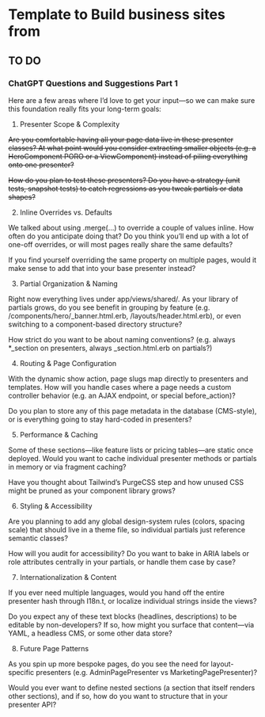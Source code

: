 # Template to Build business sites from

## TO DO

### ChatGPT Questions and Suggestions Part 1

Here are a few areas where I’d love to get your input—so we can make sure this foundation really fits your long-term goals:

1. Presenter Scope & Complexity

~~Are you comfortable having all your page data live in these presenter classes? At what point would you consider extracting smaller objects (e.g. a HeroComponent PORO or a ViewComponent) instead of piling everything onto one presenter?~~

~~How do you plan to test these presenters? Do you have a strategy (unit tests, snapshot tests) to catch regressions as you tweak partials or data shapes?~~

2. Inline Overrides vs. Defaults

We talked about using .merge(...) to override a couple of values inline. How often do you anticipate doing that? Do you think you’ll end up with a lot of one-off overrides, or will most pages really share the same defaults?

If you find yourself overriding the same property on multiple pages, would it make sense to add that into your base presenter instead?

3. Partial Organization & Naming

Right now everything lives under app/views/shared/. As your library of partials grows, do you see benefit in grouping by feature (e.g. /components/hero/_banner.html.erb, /layouts/header.html.erb), or even switching to a component-based directory structure?

How strict do you want to be about naming conventions? (e.g. always *_section on presenters, always _section.html.erb on partials?)

4. Routing & Page Configuration

With the dynamic show action, page slugs map directly to presenters and templates. How will you handle cases where a page needs a custom controller behavior (e.g. an AJAX endpoint, or special before_action)?

Do you plan to store any of this page metadata in the database (CMS-style), or is everything going to stay hard-coded in presenters?

5. Performance & Caching

Some of these sections—like feature lists or pricing tables—are static once deployed. Would you want to cache individual presenter methods or partials in memory or via fragment caching?

Have you thought about Tailwind’s PurgeCSS step and how unused CSS might be pruned as your component library grows?

6. Styling & Accessibility

Are you planning to add any global design-system rules (colors, spacing scale) that should live in a theme file, so individual partials just reference semantic classes?

How will you audit for accessibility? Do you want to bake in ARIA labels or role attributes centrally in your partials, or handle them case by case?

7. Internationalization & Content

If you ever need multiple languages, would you hand off the entire presenter hash through I18n.t, or localize individual strings inside the views?

Do you expect any of these text blocks (headlines, descriptions) to be editable by non-developers? If so, how might you surface that content—via YAML, a headless CMS, or some other data store?

8. Future Page Patterns

As you spin up more bespoke pages, do you see the need for layout-specific presenters (e.g. AdminPagePresenter vs MarketingPagePresenter)?

Would you ever want to define nested sections (a section that itself renders other sections), and if so, how do you want to structure that in your presenter API?
